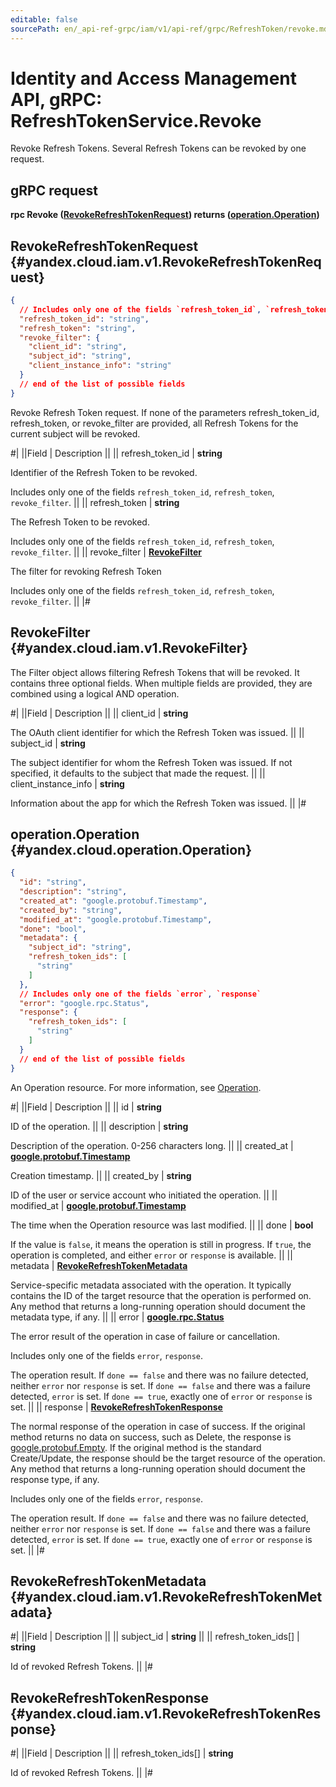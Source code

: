 ```yaml
---
editable: false
sourcePath: en/_api-ref-grpc/iam/v1/api-ref/grpc/RefreshToken/revoke.md
---
```


# Identity and Access Management API, gRPC: RefreshTokenService.Revoke

Revoke Refresh Tokens. Several Refresh Tokens can be revoked by one request.

## gRPC request

**rpc Revoke ([RevokeRefreshTokenRequest](#yandex.cloud.iam.v1.RevokeRefreshTokenRequest)) returns ([operation.Operation](#yandex.cloud.operation.Operation))**

## RevokeRefreshTokenRequest {#yandex.cloud.iam.v1.RevokeRefreshTokenRequest}

```json
{
  // Includes only one of the fields `refresh_token_id`, `refresh_token`, `revoke_filter`
  "refresh_token_id": "string",
  "refresh_token": "string",
  "revoke_filter": {
    "client_id": "string",
    "subject_id": "string",
    "client_instance_info": "string"
  }
  // end of the list of possible fields
}
```

Revoke Refresh Token request.
If none of the parameters refresh_token_id, refresh_token, or revoke_filter are provided, all Refresh Tokens for the current subject will be revoked.

#|
||Field | Description ||
|| refresh_token_id | **string**

Identifier of the Refresh Token to be revoked.

Includes only one of the fields `refresh_token_id`, `refresh_token`, `revoke_filter`. ||
|| refresh_token | **string**

The Refresh Token to be revoked.

Includes only one of the fields `refresh_token_id`, `refresh_token`, `revoke_filter`. ||
|| revoke_filter | **[RevokeFilter](#yandex.cloud.iam.v1.RevokeFilter)**

The filter for revoking Refresh Token

Includes only one of the fields `refresh_token_id`, `refresh_token`, `revoke_filter`. ||
|#

## RevokeFilter {#yandex.cloud.iam.v1.RevokeFilter}

The Filter object allows filtering Refresh Tokens that will be revoked.
It contains three optional fields.
When multiple fields are provided, they are combined using a logical AND operation.

#|
||Field | Description ||
|| client_id | **string**

The OAuth client identifier for which the Refresh Token was issued. ||
|| subject_id | **string**

The subject identifier for whom the Refresh Token was issued.
If not specified, it defaults to the subject that made the request. ||
|| client_instance_info | **string**

Information about the app for which the Refresh Token was issued. ||
|#

## operation.Operation {#yandex.cloud.operation.Operation}

```json
{
  "id": "string",
  "description": "string",
  "created_at": "google.protobuf.Timestamp",
  "created_by": "string",
  "modified_at": "google.protobuf.Timestamp",
  "done": "bool",
  "metadata": {
    "subject_id": "string",
    "refresh_token_ids": [
      "string"
    ]
  },
  // Includes only one of the fields `error`, `response`
  "error": "google.rpc.Status",
  "response": {
    "refresh_token_ids": [
      "string"
    ]
  }
  // end of the list of possible fields
}
```

An Operation resource. For more information, see [Operation](/docs/api-design-guide/concepts/operation).

#|
||Field | Description ||
|| id | **string**

ID of the operation. ||
|| description | **string**

Description of the operation. 0-256 characters long. ||
|| created_at | **[google.protobuf.Timestamp](https://developers.google.com/protocol-buffers/docs/reference/google.protobuf#timestamp)**

Creation timestamp. ||
|| created_by | **string**

ID of the user or service account who initiated the operation. ||
|| modified_at | **[google.protobuf.Timestamp](https://developers.google.com/protocol-buffers/docs/reference/google.protobuf#timestamp)**

The time when the Operation resource was last modified. ||
|| done | **bool**

If the value is `false`, it means the operation is still in progress.
If `true`, the operation is completed, and either `error` or `response` is available. ||
|| metadata | **[RevokeRefreshTokenMetadata](#yandex.cloud.iam.v1.RevokeRefreshTokenMetadata)**

Service-specific metadata associated with the operation.
It typically contains the ID of the target resource that the operation is performed on.
Any method that returns a long-running operation should document the metadata type, if any. ||
|| error | **[google.rpc.Status](https://cloud.google.com/tasks/docs/reference/rpc/google.rpc#status)**

The error result of the operation in case of failure or cancellation.

Includes only one of the fields `error`, `response`.

The operation result.
If `done == false` and there was no failure detected, neither `error` nor `response` is set.
If `done == false` and there was a failure detected, `error` is set.
If `done == true`, exactly one of `error` or `response` is set. ||
|| response | **[RevokeRefreshTokenResponse](#yandex.cloud.iam.v1.RevokeRefreshTokenResponse)**

The normal response of the operation in case of success.
If the original method returns no data on success, such as Delete,
the response is [google.protobuf.Empty](https://developers.google.com/protocol-buffers/docs/reference/google.protobuf#google.protobuf.Empty).
If the original method is the standard Create/Update,
the response should be the target resource of the operation.
Any method that returns a long-running operation should document the response type, if any.

Includes only one of the fields `error`, `response`.

The operation result.
If `done == false` and there was no failure detected, neither `error` nor `response` is set.
If `done == false` and there was a failure detected, `error` is set.
If `done == true`, exactly one of `error` or `response` is set. ||
|#

## RevokeRefreshTokenMetadata {#yandex.cloud.iam.v1.RevokeRefreshTokenMetadata}

#|
||Field | Description ||
|| subject_id | **string** ||
|| refresh_token_ids[] | **string**

Id of revoked Refresh Tokens. ||
|#

## RevokeRefreshTokenResponse {#yandex.cloud.iam.v1.RevokeRefreshTokenResponse}

#|
||Field | Description ||
|| refresh_token_ids[] | **string**

Id of revoked Refresh Tokens. ||
|#